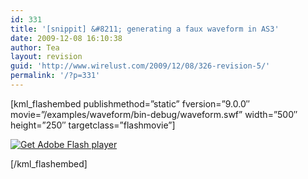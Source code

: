 ```yaml
---
id: 331
title: '[snippit] &#8211; generating a faux waveform in AS3'
date: 2009-12-08 16:10:38
author: Tea
layout: revision
guid: 'http://www.wirelust.com/2009/12/08/326-revision-5/'
permalink: '/?p=331'
---
```


\[kml\_flashembed publishmethod=”static” fversion=”9.0.0″ movie=”/examples/waveform/bin-debug/waveform.swf” width=”500″ height=”250″ targetclass=”flashmovie”\]

[![Get Adobe Flash player](http://www.adobe.com/images/shared/download_buttons/get_flash_player.gif)](http://adobe.com/go/getflashplayer)

\[/kml\_flashembed\]